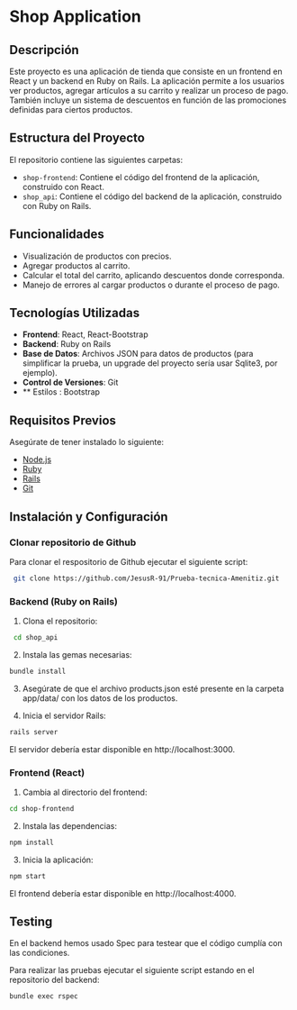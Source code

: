 # Shop Application

## Descripción

Este proyecto es una aplicación de tienda que consiste en un frontend en React y un backend en Ruby on Rails. La aplicación permite a los usuarios ver productos, agregar artículos a su carrito y realizar un proceso de pago. También incluye un sistema de descuentos en función de las promociones definidas para ciertos productos.

## Estructura del Proyecto

El repositorio contiene las siguientes carpetas:

- `shop-frontend`: Contiene el código del frontend de la aplicación, construido con React.
- `shop_api`: Contiene el código del backend de la aplicación, construido con Ruby on Rails.

## Funcionalidades

- Visualización de productos con precios.
- Agregar productos al carrito.
- Calcular el total del carrito, aplicando descuentos donde corresponda.
- Manejo de errores al cargar productos o durante el proceso de pago.

## Tecnologías Utilizadas

- **Frontend**: React, React-Bootstrap
- **Backend**: Ruby on Rails
- **Base de Datos**: Archivos JSON para datos de productos (para simplificar la prueba, un upgrade del proyecto sería usar Sqlite3, por ejemplo).
- **Control de Versiones**: Git
- ** Estilos : Bootstrap

## Requisitos Previos

Asegúrate de tener instalado lo siguiente:

- [Node.js](https://nodejs.org/)
- [Ruby](https://www.ruby-lang.org/en/downloads/)
- [Rails](https://rubyonrails.org/)
- [Git](https://git-scm.com/)

## Instalación y Configuración

### Clonar repositorio de Github

Para clonar el respositorio de Github ejecutar el siguiente script:

  ```bash
   git clone https://github.com/JesusR-91/Prueba-tecnica-Amenitiz.git
  ```

### Backend (Ruby on Rails)

1. Clona el repositorio:

  ```bash
   cd shop_api
  ```
2. Instala las gemas necesarias:

  ```bash
  bundle install
  ```
3. Asegúrate de que el archivo products.json esté presente en la carpeta app/data/ con los datos de los productos.

4. Inicia el servidor Rails:

  ```bash
  rails server
  ```

El servidor debería estar disponible en http://localhost:3000.

### Frontend (React)

1. Cambia al directorio del frontend:

  ```bash
  cd shop-frontend
  ```
2. Instala las dependencias:

  ```bash
  npm install
  ```

3. Inicia la aplicación:

  ```bash
  npm start
  ```

El frontend debería estar disponible en http://localhost:4000.


## Testing

En el backend hemos usado Spec para testear que el código cumplía con las condiciones. 

Para realizar las pruebas ejecutar el siguiente script estando en el repositorio del backend:

  ```bash
  bundle exec rspec
  ```
